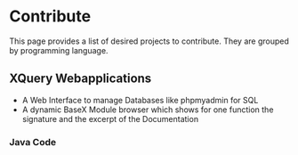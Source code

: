 
# Contribute
 


 
This page provides a list of desired projects to contribute. They are grouped by programming language. 

 
## XQuery Webapplications
 * A Web Interface to manage Databases like phpmyadmin for SQL 
 * A dynamic BaseX Module browser which shows for one function the signature and the excerpt of the Documentation 

### Java Code



